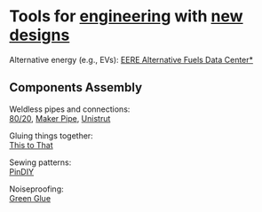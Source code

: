 
# Tools for [engineering](https://notageni.us/engineering/) with [new designs](https://notageni.us/design/)

Alternative energy (e.g., EVs):
[EERE Alternative Fuels Data Center*](https://afdc.energy.gov/)

## Components Assembly

Weldless pipes and connections:  
[80/20](https://8020.net/),
[Maker Pipe](https://makerpipe.com/),
[Unistrut](https://www.atkore.com/About-Us/Brands/Unistrut)

Gluing things together:  
[This to That](https://www.thistothat.com/)

Sewing patterns:  
[PinDIY](https://www.pindiy.com/)

Noiseproofing:  
[Green Glue](https://www.greengluecompany.com/)
